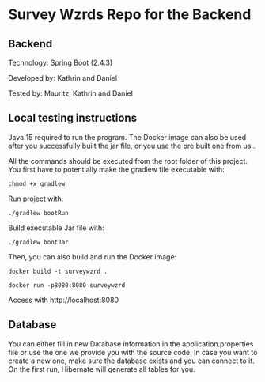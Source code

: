 # Survey Wzrds Repo for the Backend

## Backend

Technology: Spring Boot (2.4.3)

Developed by: Kathrin and Daniel

Tested by: Mauritz, Kathrin and Daniel

## Local testing instructions
Java 15 required to run the program.
The Docker image can also be used after you successfully built the jar file, or you use the pre built one from us.. 

All the commands should be executed from the root folder of this project.
You first have to potentially make the gradlew file executable with:
```
chmod +x gradlew
```
Run project with:
````
./gradlew bootRun
````

Build executable Jar file with:
```
./gradlew bootJar
```

Then, you can also build and run the Docker image:

```
docker build -t surveywzrd .
```
```
docker run -p8080:8080 surveywzrd
```

Access with http://localhost:8080
## Database
You can either fill in new Database information in the application.properties file or use the one we provide you with the source code.
In case you want to create a new one, make sure the database exists and you can connect to it. On the first run, Hibernate will generate all tables for you.
